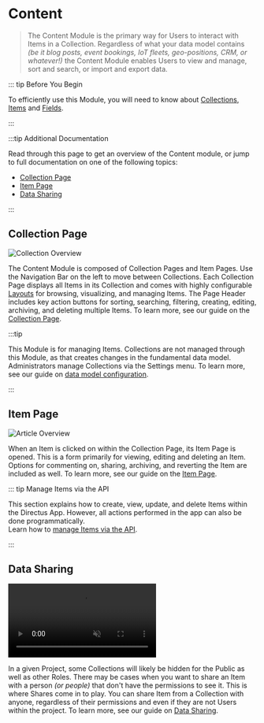 # Content

> The Content Module is the primary way for Users to interact with Items in a Collection. Regardless of what your data
> model contains _(be it blog posts, event bookings, IoT fleets, geo-positions, CRM, or whatever!)_ the Content Module
> enables Users to view and manage, sort and search, or import and export data.

::: tip Before You Begin

To efficiently use this Module, you will need to know about [Collections](/getting-started/glossary#collections),
[Items](/getting-started/glossary#items) and [Fields](/getting-started/glossary#fields).

<!--
@TODO getting-started > 30-90 min tutorial
Link to tutorial
-->

:::

:::tip Additional Documentation

Read through this page to get an overview of the Content module, or jump to full documentation on one of the following topics:

- [Collection Page](/app/content/collections.md)
- [Item Page](/app/content/items.md)
- [Data Sharing](/app/content-data-sharing.md)

:::

## Collection Page

![Collection Overview](https://cdn.directus.io/docs/v9/app-guide/content/content/content-20220415A/collection-page-20220415A.webp)

The Content Module is composed of Collection Pages and Item Pages. Use the Navigation Bar on the left to move between
Collections. Each Collection Page displays all Items in its Collection and comes with highly configurable
[Layouts](/getting-started/glossary#layouts) for browsing, visualizing, and managing Items. The Page Header includes
key action buttons for sorting, searching, filtering, creating, editing, archiving, and deleting multiple Items. To
learn more, see our guide on the [Collection Page](/app/content/collections).

:::tip

This Module is for managing Items. Collections are not managed through this Module, as that creates changes in the
fundamental data model. Administrators manage Collections via the Settings menu. To learn more, see our guide on
[data model configuration](/configuration/data-model).

:::

## Item Page

![Article Overview](https://cdn.directus.io/docs/v9/app-guide/content/content/content-20220415A/item-page-20220215A.webp)

When an Item is clicked on within the Collection Page, its Item Page is opened. This is a form primarily for viewing,
editing and deleting an Item. Options for commenting on, sharing, archiving, and reverting the Item are included as
well. To learn more, see our guide on the [Item Page](/app/content/items).

::: tip Manage Items via the API

This section explains how to create, view, update, and delete Items within the Directus App. However, all actions
performed in the app can also be done programmatically.\
Learn how to [manage Items via the API](/reference/items).

:::

## Data Sharing

<video title="Data Sharing" autoplay muted loop controls>
	<source src="https://cdn.directus.io/docs/v9/app-guide/content/content/content-20220415A/data-shares-20220415A.mp4" type="video/mp4" />
</video>

In a given Project, some Collections will likely be hidden for the Public as well as other Roles. There may be cases
when you want to share an Item with a person _(or people)_ that don't have the permissions to see it. This is where
Shares come in to play. You can share Item from a Collection with anyone, regardless of their permissions and even if
they are not Users within the project. To learn more, see our guide on [Data Sharing](/app/content/data-sharing).
